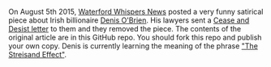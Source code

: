 On August 5th 2015, [Waterford Whispers News](http://waterfordwhispersnews.com/) posted a very funny satirical piece about Irish billionaire [Denis O'Brien](http://www.moriarty-tribunal.ie/asp/index.asp?ObjectID=636&Mode=0&RecordID=399). His lawyers sent a [Cease and Desist letter](https://twitter.com/ColmWhispers/status/629345366585016321/photo/1) to them and they removed the piece. The contents of the original article are in this GitHub repo. You should fork this repo and publish your own copy. Denis is currently learning the meaning of the phrase ["The Streisand Effect"](https://en.wikipedia.org/wiki/Streisand_effect).

